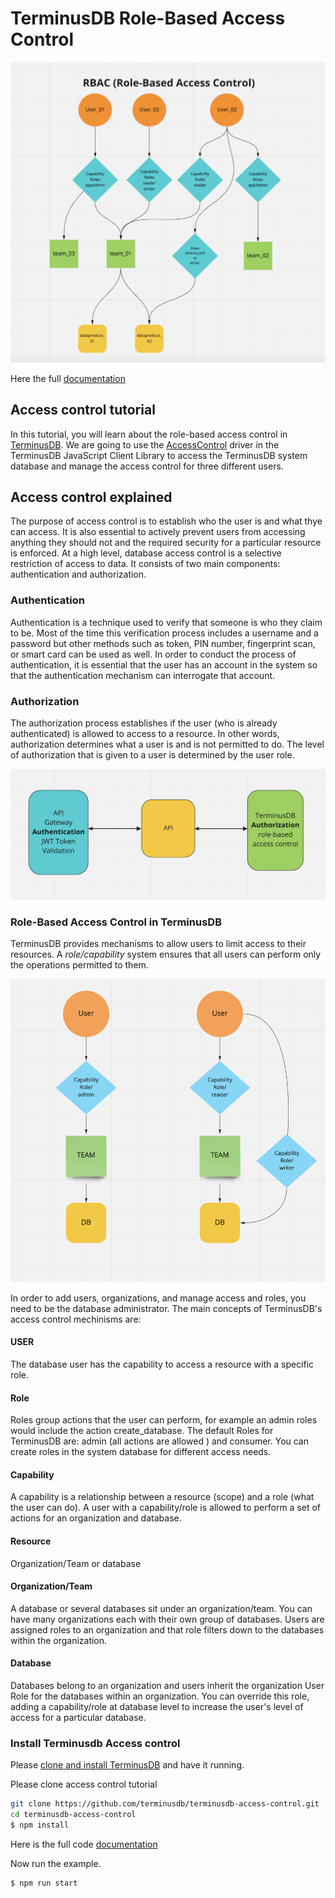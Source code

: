 # TerminusDB Role-Based Access Control

![Access Control](./image/accesscontrol__01_new.png)

Here the full [documentation](https://terminusdb.github.io/terminusdb-access-control/#/) 

## Access control tutorial

In this tutorial, you will learn about the role-based access control in [TerminusDB](https://terminusdb.com). 
We are going to use the [AccessControl](https://terminusdb.com/docs/guides/reference-guides/javascript-client-reference/accesscontrol) driver in the TerminusDB JavaScript Client Library to access the TerminusDB system database and manage the access control for three different users.

## Access control explained
The purpose of access control is to establish who the user is and what thye can access. It is also essential to actively prevent users from accessing anything they should not and the required security for a particular resource is enforced. At a high level, database access control is a selective restriction of access to data. It consists of two main components: authentication and authorization.

### Authentication
Authentication is a technique used to verify that someone is who they claim to be. Most of the time this verification process includes a username and a password but other methods such as token, PIN number, fingerprint scan, or smart card can be used as well. In order to conduct the process of authentication, it is essential that the user has an account in the system so that the authentication mechanism can interrogate that account.

### Authorization
The authorization process establishes if the user (who is already authenticated) is allowed to access to a resource. In other words, authorization determines what a user is and is not permitted to do. The level of authorization that is given to a user is determined by the user role. 

![Access Control](./image/accesscontrol__02.png)

### Role-Based Access Control in TerminusDB
TerminusDB provides mechanisms to allow users to limit access to their resources. A *role/capability* system ensures that all users can perform only the operations permitted to them.

![Access Control](./image/accesscontrol__03.png)

In order to add users, organizations, and manage access and roles, you need to be the database administrator.
The main concepts of TerminusDB's access control mechinisms are:

#### USER 
The database user has the capability to access a resource with a specific role.

#### Role
Roles group actions that the user can perform, for example an admin roles would include the action create_database.
The default Roles for TerminusDB are: admin (all actions are allowed ) and consumer.
You can create roles in the system database for different access needs. 

#### Capability
A capability is a relationship between a resource (scope) and a role (what the user can do).
A user with a capability/role is allowed to perform a set of actions for an organization and database.

#### Resource
Organization/Team or database

#### Organization/Team
A database or several databases sit under an organization/team. You can have many organizations each with their own group of databases. Users are assigned roles to an organization and that role filters down to the databases within the organization.

#### Database 
Databases belong to an organization and users inherit the organization User Role for the databases within an organization.
You can override this role, adding a capability/role at database level to increase the user's level of access for a particular database.


### Install Terminusdb  Access control

Please [clone and install TerminusDB](https://github.com/terminusdb/terminusdb-bootstrap) and have it
running.

Please clone access control tutorial

```bash
git clone https://github.com/terminusdb/terminusdb-access-control.git
cd terminusdb-access-control
$ npm install

```
Here is the full code [documentation](https://terminusdb.github.io/terminusdb-access-control/#/api/src/index) 

Now run the example.

```bash
$ npm run start
```
